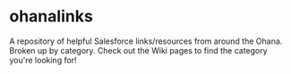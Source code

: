 # ohanalinks
A repository of helpful Salesforce links/resources from around the Ohana.
Broken up by category.
Check out the Wiki pages to find the category you're looking for!
